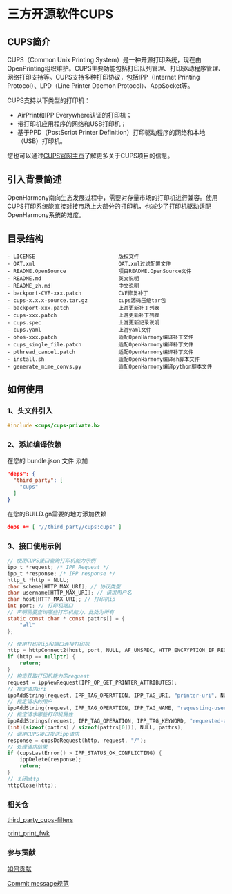 # 三方开源软件CUPS
## CUPS简介
CUPS（Common Unix Printing System）是一种开源打印系统，现在由OpenPrinting组织维护。CUPS主要功能包括打印队列管理、打印驱动程序管理、网络打印支持等。CUPS支持多种打印协议，包括IPP（Internet Printing Protocol）、LPD（Line Printer Daemon Protocol）、AppSocket等。

CUPS支持以下类型的打印机：
- AirPrint和IPP Everywhere认证的打印机；
- 带打印机应用程序的网络和USB打印机；
- 基于PPD（PostScript Printer Definition）打印驱动程序的网络和本地（USB）打印机。

您也可以通过[CUPS官网主页](https://github.com/OpenPrinting/cups)了解更多关于CUPS项目的信息。

## 引入背景简述
OpenHarmony南向生态发展过程中，需要对存量市场的打印机进行兼容。使用CUPS打印系统能直接对接市场上大部分的打印机，也减少了打印机驱动适配OpenHarmony系统的难度。

## 目录结构
```
- LICENSE                           版权文件
- OAT.xml                           OAT.xml过滤配置文件
- README.OpenSource                 项目README.OpenSource文件
- README.md                         英文说明
- README_zh.md                      中文说明
- backport-CVE-xxx.patch            CVE修复补丁
- cups-x.x.x-source.tar.gz          cups源码压缩tar包
- backport-xxx.patch                上游更新补丁列表
- cups-xxx.patch                    上游更新补丁列表
- cups.spec                         上游更新记录说明
- cups.yaml                         上游yaml文件
- ohos-xxx.patch                    适配OpenHarmony编译补丁文件
- cups_single_file.patch            适配OpenHarmony编译补丁文件
- pthread_cancel.patch              适配OpenHarmony编译补丁文件
- install.sh                        适配OpenHarmony编译sh脚本文件
- generate_mime_convs.py            适配OpenHarmony编译python脚本文件
```

## 如何使用
### 1、头文件引入
```c
#include <cups/cups-private.h>
```
### 2、添加编译依赖
在您的 bundle.json 文件 添加
```json
"deps": {
  "third_party": [
    "cups"
  ]
}
```
在您的BUILD.gn需要的地方添加依赖
```json
deps += [ "//third_party/cups:cups" ]
```
### 3、接口使用示例
```c
// 使用CUPS接口查询打印机能力示例
ipp_t *request; /* IPP Request */
ipp_t *response; /* IPP response */
http_t *http = NULL;
char scheme[HTTP_MAX_URI]; // 协议类型
char username[HTTP_MAX_URI]; // 请求用户名
char host[HTTP_MAX_URI]; // 打印机ip
int port; // 打印机端口
// 声明需要查询哪些打印机能力，此处为所有
static const char * const pattrs[] = {
    "all"
};

// 使用打印机ip和端口连接打印机
http = httpConnect2(host, port, NULL, AF_UNSPEC, HTTP_ENCRYPTION_IF_REQUESTED, 1, TIME_OUT, NULL);
if (http == nullptr) {
    return;
}
// 构造获取打印机能力的request
request = ippNewRequest(IPP_OP_GET_PRINTER_ATTRIBUTES);
// 指定请求uri
ippAddString(request, IPP_TAG_OPERATION, IPP_TAG_URI, "printer-uri", NULL, printerUri.c_str());
// 指定请求的用户
ippAddString(request, IPP_TAG_OPERATION, IPP_TAG_NAME, "requesting-user-name", NULL, cupsUser());
// 指定请求哪些打印机属性
ippAddStrings(request, IPP_TAG_OPERATION, IPP_TAG_KEYWORD, "requested-attributes",
(int)(sizeof(pattrs) / sizeof(pattrs[0])), NULL, pattrs);
// 调用CUPS接口发送ipp请求
response = cupsDoRequest(http, request, "/");
// 处理请求结果
if (cupsLastError() > IPP_STATUS_OK_CONFLICTING) {
    ippDelete(response);
    return;
}
// 关闭http
httpClose(http);
```

### 相关仓
[third_party_cups-filters](https://gitee.com/openharmony/third_party_cups-filters)

[print_print_fwk](https://gitee.com/openharmony/print_print_fwk)

### 参与贡献
[如何贡献](https://gitee.com/openharmony/docs/blob/HEAD/zh-cn/contribute/参与贡献.md)

[Commit message规范](https://gitee.com/openharmony/device_qemu/wikis/Commit%20message%E8%A7%84%E8%8C%83)

